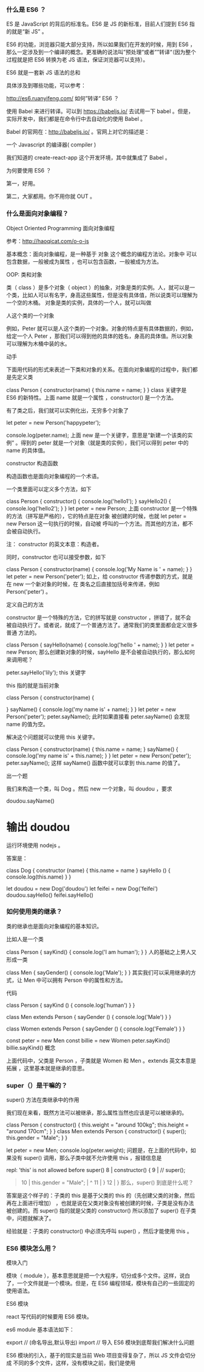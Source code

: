 ### 什么是 ES6 ？
ES 是 JavaScript 的背后的标准名。ES6 是 JS 的新标准，目前人们提到 ES6 指的就是“新 JS” 。

ES6 的功能，浏览器只能大部分支持，所以如果我们在开发的时候，用到 ES6 ，那么一定涉及到一个编译的概念。更准确的说法叫”预处理“或者””转译“（因为整个过程就是把 ES6 转换为老 JS 语法，保证浏览器可以支持）。

ES6 就是一套新 JS 语法的总和

具体涉及到哪些功能，可以参考：

http://es6.ruanyifeng.com/
如何”转译“ ES6 ？

使用 Babel 来进行转译。可以到 https://babeljs.io/ 去试用一下 babel 。但是，实际开发中，我们都是在命令行中去自动化的使用 Babel 。

Babel 的官网在：http://babeljs.io/ 。官网上对它的描述是：

一个 Javascript 的编译器( compiler )

我们知道的 create-react-app 这个开发环境，其中就集成了 Babel 。

为何要使用 ES6 ？

第一，好用。

第二，大家都用。你不用你就 OUT 。

### 什么是面向对象编程？
Object Oriented Programming 面向对象编程

参考：http://haoqicat.com/o-o-js

基本概念：面向对象编程，是一种基于 对象 这个概念的编程方法论。对象中 可以包含数据，一般被成为属性 ，也可以包含函数，一般被成为方法。

OOP: 类和对象

类（ class ）是多个对象（ object ）的抽象，对象是类的实例。人，就可以是一个类，比如人可以有名字，身高这些属性，但是没有具体值，所以说类可以理解为一个空的木桶。 对象是类的实例，具体的一个人，就可以叫做

人这个类的一个对象

例如，Peter 就可以是人这个类的一个对象。对象的特点是有具体数据的，例如，给定一个人 Peter ，那我们可以得到他的具体的姓名，身高的具体值。所以对象可以理解为木桶中装的水。

动手

下面用代码的形式来表述一下类和对象的关系。在面向对象编程的过程中，我们都是先定义类

class Person {
  constructor(name) {
    this.name = name;
  }
}
class 关键字是 ES6 的新特性。上面 name 就是一个属性 ，constructor() 是一个方法。

有了类之后，我们就可以实例化出，无穷多个对象了

let peter = new Person('happypeter');

console.log(peter.name);
上面 new 是一个关键字，意思是“新建一个该类的实例” 。得到的 peter 就是一个对象（就是类的实例），我们可以得到 peter 中的 name 的具体值。

constructor 构造函数

构造函数也是面向对象编程的一个术语。

一个类里面可以定义多个方法，如下

class Person {
  constructor() {
    console.log('hello1');
  }
  sayHello2() {
    console.log('hello2');
  }
}
let peter = new Person;
上面 constructor 是一个特殊的方法（拼写是严格的），它的特点是在对象 被创建的时候，也就 let peter = new Person 这一句执行的时候，自动被 呼叫的一个方法。而其他的方法，都不会被自动执行。

注： constructor 的英文本意：构造者。

同时，constructor 也可以接受参数，如下

class Person {
  constructor(name) {
    console.log('My Name is ' + name);
  }
}
let peter = new Person('peter');
如上，给 constructor 传递参数的方式，就是在 new 一个新对象的时候，在 类名之后直接加括号来传递，例如 Person('peter') 。

定义自己的方法

constructor 是一个特殊的方法，它的拼写就是 constructor ，拼错了，就不会 被自动执行了。或者说，就成了一个普通方法了。通常我们的类里面都会定义很多普通 方法的。

class Person {
  sayHello(name) {
    console.log('hello ' + name);
  }
}
let peter = new Person;
那么创建新对象的时候，sayHello 是不会被自动执行的，那么如何来调用呢？

peter.sayHello('lily');
this 关键字

this 指的就是当前对象

class Person {
  constructor(name) {

  }
  sayName() {
    console.log('my name is' + name);
  }
}
let peter = new Person('peter');
peter.sayName();
此时如果直接看 peter.sayName() 会发现 name 的值为空。

解决这个问题就可以使用 this 关键字。

class Person {
  constructor(name) {
    this.name = name;
  }
  sayName() {
    console.log('my name is' + this.name);
  }
}
let peter = new Person('peter');
peter.sayName();
这样 sayName() 函数中就可以拿到 this.name 的值了。

出一个题

我们来构造一个类，叫 Dog 。然后 new 一个对象，叫 doudou ，要求

doudou.sayName()
# 输出 doudou
运行环境使用 nodejs 。

答案是：

class Dog {
  constructor (name) {
    this.name = name
  }
  sayHello () {
    console.log(this.name)
  }
}

let doudou = new Dog('doudou')
let feifei = new Dog('feifei')
doudou.sayHello()
feifei.sayHello()
### 如何使用类的继承？
类的继承也是面向对象编程的基本知识。

比如人是一个类

class Person {
  sayKind() {
    console.log('I am human');
  }
}
人的基础之上男人又形成一类

class Men {
  sayGender() {
    console.log('Male');
  }
}
其实我们可以采用继承的方式，让 Men 中可以拥有 Person 中的属性和方法。

代码

class Person {
  sayKind () {
    console.log('human')
  }
}

class Men extends Person {
  sayGender () {
    console.log('Male')
  }
}

class Women extends Person {
  sayGender () {
    console.log('Female')
  }
}


const peter = new Men
const billie = new Women
peter.sayKind()
billie.sayKind()
概念

上面代码中，父类是 Person ，子类就是 Women 和 Men 。extends 英文本意是拓展 ，这里基本就是继承的意思。
### super（）是干嘛的？
super() 方法在类继承中的作用

我们现在来看，既然方法可以被继承，那么属性当然也应该是可以被继承的。

class Person {
  constructor() {
    this.weight = "around 100kg";
    this.height = "around 170cm";
  }
}
class Men extends Person {
  constructor() {
    super();
    this.gender = "Male";
  }
}

let peter = new Men;
console.log(peter.weight);
问题是，在上面的代码中，如果没有 super() 调用，那么子类中就不允许使用 this ，报错信息是

repl: 'this' is not allowed before super()
   8 |   constructor() {
   9 |     // super();
> 10 |     this.gender = "Male";
     |     ^
  11 |   }
  12 | }
那么，super() 到底是什么呢？

答案是这个样子的：子类的 this 是基于父类的 this 的（先创建父类的对象，然后再在上面进行增加） ，也就是说在父类对象没有被创建的时候，子类是没有办法被创建的。而 super() 指的就是父类的 constructor() 所以添加了 super() 在子类中，问题就解决了。

经验就是：子类的 constructor() 中必须先呼叫 super() ，然后才能使用 this 。
### ES6 模块怎么用？
模块入门

模块（ module ），基本意思就是把一个大程序，切分成多个文件。这样，说白了，一个文件就是一个模块。但是，在 ES6 编程领域，模块有自己的一些固定的使用语法。

ES6 模块

react 写代码的时候要用 ES6 模块。

es6 module 基本语法如下：

export // (命名导出,默认导出)
import // 导入
ES6 模块到底帮我们解决什么问题

ES6 模块的引入，基于的现实是当前 Web 项目变得复杂了，所以 JS 文件会切分成 不同的多个文件，这样，没有模块之前，我们是使用 <script> 标签来导入多个 js 文件，但是，如果一个 html 文件中有几十个 script 标签来加载 js 文件，那么造成 的问题就是：

会发出多个 http 请求，影响页面加载速度
各个 JS 文件之间的依赖关系混乱，给项目管理带来了困难
于是 ES6 模块就是我们的救星。

模块默认隔离所有内容

隔离：意思就是如果我在当前模块中，声明一个变量或者函数，那么默认其他文件（模块）中是访问不到的。

比如我们有这样的程序

class Person {
  sayHello(){
    console.log('hello');
  }
}
let i = 1;

let peter = new Person;
peter.sayHello();
console.log(i);
是这样，一个文件中我们定义一个变量（或者一个类，函数），那么它的作用范围一般 就是在整个文件内可以用了，这样的好处是使用方便，但是，当程序写大之后，变量名 冲突就会带来调试困难。针对这个问题，ES6 模块的默认行为是隔离，一个变量一旦 移动到模块中，那么即使我们导入模块文件，那么默认情况下，这个变量也不能在模块之外 的位置被访问到。

既然模块中的变量，默认是隔离的，那么就需要我们明文的去进行变量的导出和导入。

导出方式

有两种形式：

第一种叫做默认导出 。用 export default Person; 。对应的导入方式是 import Person from './Person' 。默认导出方式，在一个模块中，只能用一次，同时一次只能导出一个变量。

另一种形式叫做命名导出 。如果我们想要一次导出多个变量，那就 export { Person，i};，对应的导入方式是 import { Person, i} from ./Person ，

理解了导入导出方式，也就掌握了 ES6 模块。

运行环境

import/export 是 ES6 新关键字。普通浏览器包括 nodejs 都还不支持。所以代码未来我们需要到 create-react-app 环境中去使用。
### 为何要发明 let 和 const ？
在老 JS 语法中，也就是 ES5 中，声明变量使用 var 。但是 ES6 中推荐使用 let 和 const 。

var 的缺陷

var 总体来说，就是很烂。毛病有：

作用域不清晰，造成各种尴尬使用情形，具体见下面参考链接
可以重复声明，代码有错误，不容易报错出来
对应 let 和 const 就是避免这些问题。

多说一句：TS（ typeScript ）现在这么火，就是因为强类型，报错多。

let 和 const 的区别

let 用来声明变量 。const 用来声明常量 。let 定义的变量，后续允许修改。const 定义一个变量后，一旦修改就会报错（当然，const 也不是绝对不能改的，详情见参考链接）。

参考

http://es6.ruanyifeng.com/#docs/let
### 解构赋值是什么？
解构赋值，是后续我们开发中非常常用的一种赋值方式。它的特点是简短和易懂，并没有提供什么以前不能完成的功能，所以可以认为是一种语法糖。

比如我有一个对象：

const user = { name: ‘happypeter’, email: 'peter@peter.com', wechat: 'happypeter1983' }

let name = user.name
let email = user.email
let wechat = user.wechat
这样，我们就可以把 obj 中的数据，单独赋值给某个变量来使用了。完全不用依赖于解构赋值。但是，如果用解构，那么语句会简单很多

const { name, email, wechat } = user
数组

数组上也能用。

let [a, b, c] = [1, 2, 3]
参考

http://es6.ruanyifeng.com/#docs/destructuring
### 模板字符串
解构赋值，是后续我们开发中非常常用的一种赋值方式。它的特点是简短和易懂，并没有提供什么以前不能完成的功能，所以可以认为是一种语法糖。

比如我有一个对象：

const user = { name: ‘happypeter’, email: 'peter@peter.com', wechat: 'happypeter1983' }

let name = user.name
let email = user.email
let wechat = user.wechat
这样，我们就可以把 obj 中的数据，单独赋值给某个变量来使用了。完全不用依赖于解构赋值。但是，如果用解构，那么语句会简单很多

const { name, email, wechat } = user
数组

数组上也能用。

let [a, b, c] = [1, 2, 3]
参考

http://es6.ruanyifeng.com/#docs/destructuring
### 胖箭头函数
胖箭头函数（ arrow function ) 是非常常用的。从此我们的函数可以写的更为简短，同时省去了绑定 this 的麻烦。

原本函数我们要写成

const myFun = function (name) {
  console.log(name)
}
现在可以写成

const myFun = (name) => {
  console.log(name)
}

myFun('happypeter')
同时，如果参数只有一个，那么可以把括号去掉，写成

const myFun = name => {
  console.log(name)
}

myFun('happypeter')
同时，如果里面的语句只有一条，那么花括号也可省去。

const myFun = name =>
  console.log(name)

myFun('happypeter')
既然，语句很少，那么写到一行上也可以。

const myFun = name => console.log(name)

myFun('happypeter')
如果，我希望函数最终返回 name 的两倍。那我可以写成

const myFun = name => {
  return name + name
}

console.log(myFun('happypeter'))
但是，箭头函数还有一个好处，默认就 return 最后的那个东西。所以可以写成

const myFun = name => name + name
为何要把函数弄得这么简短

因为 JS 特别强调函数式编程，也就是经常弄一些无名函数，作为另外一个高阶函数的参数，传来传去，那么这样定义函数时语句的简短就显得非常有必要了。

另外一个好处：this 穿透

老的函数写法，需要经常 bind(this) ，因为 this 是不穿透的，箭头函数默认可以让父作用域的 this 直接穿透进来，所以一般不需要 bind(this) 。

参考

http://es6.ruanyifeng.com/#docs/function#箭头函数
http://haoduoshipin.com/v/211.html

